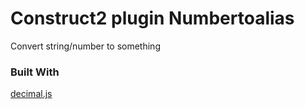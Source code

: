 # Construct2 plugin Numbertoalias
Convert string/number to something

### Built With
[decimal.js](https://github.com/MikeMcl/decimal.js/)